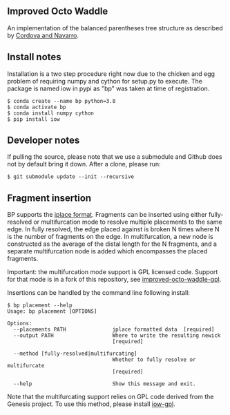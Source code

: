 Improved Octo Waddle
--------------------

An implementation of the balanced parentheses tree structure as described by
[Cordova and Navarro](http://www.dcc.uchile.cl/~gnavarro/ps/tcs16.2.pdf).

Install notes
-------------

Installation is a two step procedure right now due to the chicken and egg
problem of requiring numpy and cython for setup.py to execute. The package is
named iow in pypi as "bp" was taken at time of registration.

```
$ conda create --name bp python=3.8
$ conda activate bp
$ conda install numpy cython
$ pip install iow
```

Developer notes
---------------

If pulling the source, please note that we use a submodule and Github does not
by default bring it down. After a clone, please run:

```
$ git submodule update --init --recursive
```

Fragment insertion
------------------

BP supports the [jplace format](https://journals.plos.org/plosone/article?id=10.1371/journal.pone.0031009). Fragments can be inserted using either fully-resolved or multifurcation mode to resolve multiple placements to the same edge. In fully resolved, the edge placed against is broken N times where N is the number of fragments on the edge. In multifurcation, a new node is constructed as the average of the distal length for the N fragments, and a separate multifurcation node is added which encompasses the placed fragments.

Important: the multifurcation mode support is GPL licensed code. Support for that mode is in a fork of this repository, see [improved-octo-waddle-gpl](https://github.com/biocore/improved-octo-waddle-gpl).

Insertions can be handled by the command line following install:

```
$ bp placement --help
Usage: bp placement [OPTIONS]

Options:
  --placements PATH               jplace formatted data  [required]
  --output PATH                   Where to write the resulting newick
                                  [required]

  --method [fully-resolved|multifurcating]
                                  Whether to fully resolve or multifurcate
                                  [required]

  --help                          Show this message and exit.
```

Note that the multifurcating support relies on GPL code derived from the Genesis project. To use this method, please install [iow-gpl](https://github.com/biocore/improved-octo-waddle-gpl).
